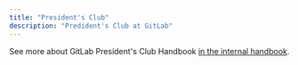 ```yaml
---
title: "President's Club"
description: "Predident's Club at GitLab"
---
```


See more about GitLab President's Club Handbook [in the internal handbook](https://internal.gitlab.com/handbook/sales/presidents-club/).
